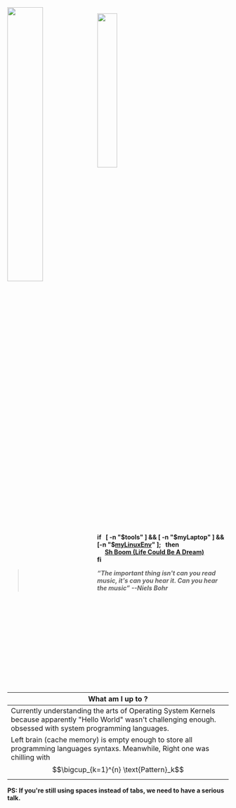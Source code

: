 <!-- <kbd><img src="assets/india.png"></kbd> -->
<div hignt="40%" width="40%" object-fit="contain">
  <img hignt="40%" width="40%" object-fit="contain" align="left" src="https://github.com/user-attachments/assets/db487305-1916-4473-a56a-1a35dd9beef8"/>
</div>


<a href="#"><img style="width:30%" src="https://skillicons.dev/icons?i=js,c,go,lua,bash,arch,vim"></a>

**if &nbsp; [ -n "$tools" ]  && [ -n "$myLaptop" ] && [-n "$[myLinuxEnv](https://github.com/ashudevcodes/dotfiles)" ]; &nbsp; then <br>
      &ensp;&ensp; [Sh Boom (Life Could Be A Dream)](https://www.youtube.com/watch?v=iIfeceS0i4c) <br>
fi**
      
>  ***“The important thing isn't can you read music, it's can you hear it. Can you hear the music” --Niels Bohr***

|  What am I up to ? |
| ------------- |
| Currently understanding the arts of Operating System Kernels because apparently "Hello World" wasn't challenging enough. obsessed with system programming languages.
Left brain (cache memory) is empty enough to store all programming languages syntaxs. Meanwhile, Right one was chilling with $$\bigcup_{k=1}^{n} \text{Pattern}_k$$ |


        

<p><strong>PS: If you're still using spaces instead of tabs, we need to have a serious talk.</strong></p>
